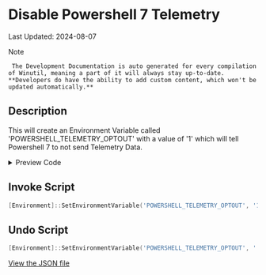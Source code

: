 # Disable Powershell 7 Telemetry

Last Updated: 2024-08-07


> [!NOTE]
     The Development Documentation is auto generated for every compilation of Winutil, meaning a part of it will always stay up-to-date. **Developers do have the ability to add custom content, which won't be updated automatically.**
## Description

This will create an Environment Variable called 'POWERSHELL_TELEMETRY_OPTOUT' with a value of '1' which will tell Powershell 7 to not send Telemetry Data.

<!-- BEGIN CUSTOM CONTENT -->

<!-- END CUSTOM CONTENT -->

<details>
<summary>Preview Code</summary>

```json
{
  "Content": "Disable Powershell 7 Telemetry",
  "Description": "This will create an Environment Variable called 'POWERSHELL_TELEMETRY_OPTOUT' with a value of '1' which will tell Powershell 7 to not send Telemetry Data.",
  "category": "Essential Tweaks",
  "panel": "1",
  "Order": "a009_",
  "InvokeScript": [
    "[Environment]::SetEnvironmentVariable('POWERSHELL_TELEMETRY_OPTOUT', '1', 'Machine')"
  ],
  "UndoScript": [
    "[Environment]::SetEnvironmentVariable('POWERSHELL_TELEMETRY_OPTOUT', '', 'Machine')"
  ],
  "link": "https://christitustech.github.io/Winutil/dev/tweaks/Essential-Tweaks/Powershell7Tele"
}
```

</details>

## Invoke Script

```powershell
[Environment]::SetEnvironmentVariable('POWERSHELL_TELEMETRY_OPTOUT', '1', 'Machine')

```
## Undo Script

```powershell
[Environment]::SetEnvironmentVariable('POWERSHELL_TELEMETRY_OPTOUT', '', 'Machine')

```

<!-- BEGIN SECOND CUSTOM CONTENT -->

<!-- END SECOND CUSTOM CONTENT -->


[View the JSON file](https://github.com/ChrisTitusTech/Winutil/tree/main/config/tweaks.json)


